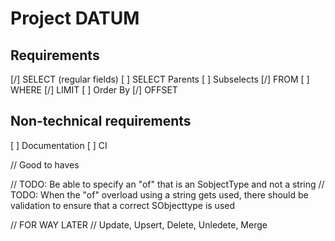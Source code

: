 # Project DATUM

## Requirements
[/] SELECT (regular fields)
[ ] SELECT Parents
[ ] Subselects
[/] FROM
[ ] WHERE
[/] LIMIT
[ ] Order By
[/] OFFSET

## Non-technical requirements
[ ] Documentation
[ ] CI


// Good to haves

// TODO: Be able to specify an "of" that is an SobjectType and not a string
// TODO: When the "of" overload using a string gets used, there should be validation to ensure that a correct SObjecttype is used

// FOR WAY LATER 
// Update, Upsert, Delete, Unledete, Merge

